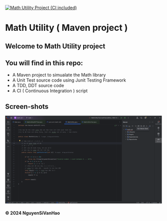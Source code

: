 [![Math Utility Project (CI included)](https://github.com/NguyenSiVanHao/math-util/actions/workflows/ci-script.yml/badge.svg)](https://github.com/NguyenSiVanHao/math-util/actions/workflows/ci-script.yml)

# Math Utility ( Maven project )

## Welcome to Math Utility project

## You will find in this repo:
* A Maven project to simualate the Math library
* A Unit Test source code using Junit Testing Framework
* A TDD, DDT source code
* A CI ( Continuous Integration ) script

## Screen-shots
![Screenshot 2024-10-19 073721](https://github.com/NguyenSiVanHao/math-util/blob/main/screenshots/Screenshot%202024-10-19%20073721.png)


#### &#169; 2024 NguyenSiVanHao